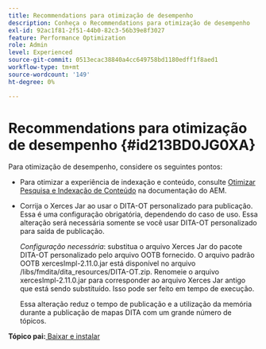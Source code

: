 ```yaml
---
title: Recommendations para otimização de desempenho
description: Conheça o Recommendations para otimização de desempenho
exl-id: 92ac1f81-2f51-44b0-82c3-56b39e8f3027
feature: Performance Optimization
role: Admin
level: Experienced
source-git-commit: 0513ecac38840a4cc649758bd1180edff1f8aed1
workflow-type: tm+mt
source-wordcount: '149'
ht-degree: 0%

---
```


# Recommendations para otimização de desempenho {#id213BD0JG0XA}

Para otimização de desempenho, considere os seguintes pontos:

- Para otimizar a experiência de indexação e conteúdo, consulte [Otimizar Pesquisa e Indexação de Conteúdo](https://experienceleague.adobe.com/docs/experience-manager-cloud-service/operations/indexing.html?lang=pt-BR) na documentação do AEM.

- Corrija o Xerces Jar ao usar o DITA-OT personalizado para publicação. Essa é uma configuração obrigatória, dependendo do caso de uso. Essa alteração será necessária somente se você usar DITA-OT personalizado para saída de publicação.

  *Configuração necessária*: substitua o arquivo Xerces Jar do pacote DITA-OT personalizado pelo arquivo OOTB fornecido. O arquivo padrão OOTB xercesImpl-2.11.0.jar está disponível no arquivo /libs/fmdita/dita\_resources/DITA-OT.zip. Renomeie o arquivo xercesImpl-2.11.0.jar para corresponder ao arquivo Xerces Jar antigo que está sendo substituído. Isso pode ser feito em tempo de execução.

  Essa alteração reduz o tempo de publicação e a utilização da memória durante a publicação de mapas DITA com um grande número de tópicos.


**Tópico pai:**&#x200B;[&#x200B; Baixar e instalar](download-install.md)
